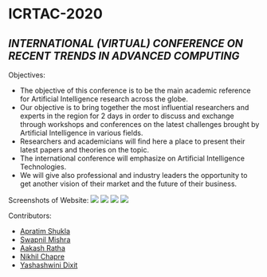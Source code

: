 # ICRTAC-2020
## _INTERNATIONAL (VIRTUAL) CONFERENCE ON RECENT TRENDS IN ADVANCED COMPUTING_
Objectives:

- The objective of this conference is to be the main academic reference for Artificial Intelligence research across the globe.
- Our objective is to bring together the most influential researchers and experts in the region for 2 days in order to discuss and exchange through workshops and conferences on the latest challenges brought by Artificial Intelligence in various fields.
- Researchers and academicians will find here a place to present their latest papers and theories on the topic.
- The international conference will emphasize on Artificial Intelligence Technologies.
- We will give also professional and industry leaders the opportunity to get another vision of their market and the future of their business.

Screenshots of Website: 
<img src="https://github.com/owaspvit/ICRTAC-2020/blob/main/images/web_ss1.PNG">
<img src="https://github.com/owaspvit/ICRTAC-2020/blob/main/images/web_ss2.PNG">
<img src="https://github.com/owaspvit/ICRTAC-2020/blob/main/images/web_ss3.PNG">
<img src="https://github.com/owaspvit/ICRTAC-2020/blob/main/images/web_ss4.PNG">

Contributors:
- [Apratim Shukla](https://github.com/apratimshukla6)
- [Swapnil Mishra](https://github.com/Swapnil0115)
- [Aakash Ratha](https://github.com/aakashratha1006)
- [Nikhil Chapre](https://github.com/NikhilC2209)
- [Yashashwini Dixit](https://github.com/YashashwiniDixit)
